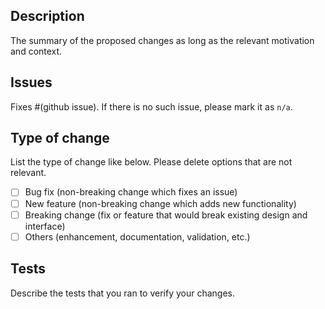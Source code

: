 ## Description

The summary of the proposed changes as long as the relevant motivation and context.

## Issues

Fixes #(github issue). If there is no such issue, please mark it as `n/a`.

## Type of change

List the type of change like below. Please delete options that are not relevant.

- [ ] Bug fix (non-breaking change which fixes an issue)
- [ ] New feature (non-breaking change which adds new functionality)
- [ ] Breaking change (fix or feature that would break existing design and interface)
- [ ] Others (enhancement, documentation, validation, etc.)

## Tests

Describe the tests that you ran to verify your changes.
